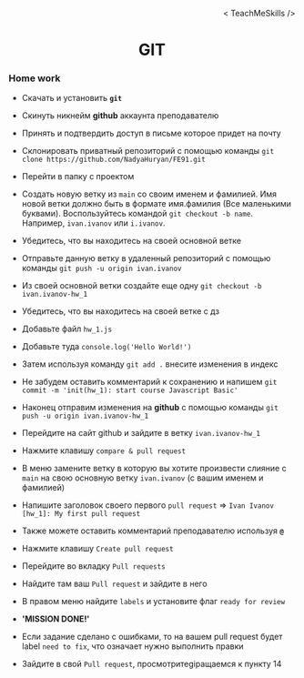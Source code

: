 <p align='right'>< TeachMeSkills /></p>
<h1 align='center'>GIT</h1>

### Home work

+ Скачать и установить **`git`**
+ Скинуть никнейм **github** аккаунта преподавателю
+ Принять и подтвердить доступ в письме которое придет на почту
+ Склонировать приватный репозиторий с помощью команды `git clone https://github.com/NadyaHuryan/FE91.git`
+ Перейти в папку с проектом 
+ Создать новую ветку из `main` со своим именем и фамилией. Имя новой ветки должно быть в формате имя.фамилия (Все маленькими буквами). Воспользуйтесь командой `git checkout -b name`. Например, `ivan.ivanov` или `i.ivanov`. 
+ Убедитесь, что вы находитесь на своей основной ветке
+ Отправьте данную ветку в удаленный репозиторий с помощью команды `git push -u origin ivan.ivanov`
+ Из своей основной ветки создайте еще одну `git checkout -b ivan.ivanov-hw_1`
+ Убедитесь, что вы находитесь на своей ветке с дз
+ Добавьте файл `hw_1.js`
+ Добавьте туда `console.log('Hello World!')`
+ Затем используя команду `git add .` внесите изменения в индекс
+ Не забудем оставить комментарий к сохранению и напишем `git commit -m 'init(hw_1): start course Javascript Basic'`
+ Наконец отправим изменения на **github** с помощью команды `git push -u origin ivan.ivanov-hw_1`

+ Перейдите на сайт github и зайдите в ветку `ivan.ivanov-hw_1`
+ Нажмите клавишу `compare & pull request`
+ В меню замените ветку в которую вы хотите произвести слияние с `main` на свою основную ветку `ivan.ivanov` (с вашим именем и фамилией)
+ Напишите заголовок своего первого `pull request` => `Ivan Ivanov [hw_1]: My first pull request`
+ Также можете оставить комментарий преподавателю используя **`@`**
+ Нажмите клавишу `Create pull request`
+ Перейдите во вкладку `Pull requests`
+ Найдите там ваш `Pull request` и зайдите в него
+ В правом меню найдите `labels` и установите флаг `ready for review`
+ **'MISSION DONE!'**

+ Если задание сделано с ошибками, то на вашем pull request будет label `need to fix`, что означает нужно выполнить правки
+ Зайдите в свой `Pull request`, просмотритеgiращаемся к пункту 14